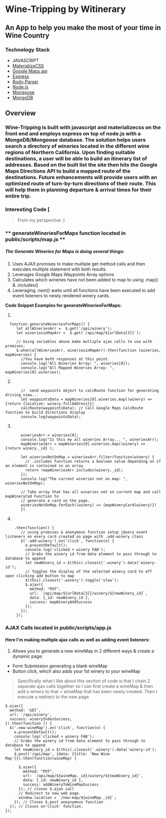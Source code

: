 # Wine-Tripping by Witinerary

## An App to help you make the most of your time in Wine Country

### Technology Stack
* JAVASCRIPT
* [MaterializeCSS](http://materializecss.com/)
* [Google Maps api](https://www.npmjs.com/package/googlemaps)
* [Express](https://expressjs.com/)
* [Body-Parser](https://www.npmjs.com/package/body-parser-json)
* [Node.js](https://nodejs.org/en/)
* [Mongoose](http://mongoosejs.com/)
* [MongoDB](http://mongodb.github.io/node-mongodb-native/2.0/)

## Overview

### Wine-Tripping is built with javascript and materializecss on the front end and employs express on top of node.js with a MongoDB/Mongoose database. The solution helps users search a directory of wineries located in the different wine regions of Northern California. Upon finding suitable destinations, a user will be able to build an itinerary list of addresses. Based on the built list the site then hits the Google Maps Directions API to build a mapped route of the destinations. Future enhancements will provide users with an optimized route of turn-by-turn directions of their route. This will help them in planning departure & arrival times for their entire trip.

### Interesting Code [

> From my perspective :)

### ** generateWineriesForMaps  function located in public/scripts/map.js **

##### The Generate Wineries for Maps is doing several things:
  1. Uses AJAX promises to make multiple get method calls and then executes multiple statement with both results.
  2. Leverages Google Maps Waypoints Array options
  3. Calculates which wineries have not been added to map to using .map() & .includes()
  4. Leveraging .next() waits until all functions have been executed to add event listeners to newly rendered winery cards.

  **Code Snippet Examples for generateWineriesForMaps:**

  1.
```
  function generateWineriesForMaps() {
     let allWineriesArr =  $.get('/api/winery');
     let wineriesinMapArr =  $.get(`/api/map/${urlData[3]}`);

     // Using variables above make multiple ajax calls to use with promises.
     $.when(allWineriesArr, wineriesinMapArr).then(function (wineries, mapWineries) {
       //You have both responses at this point.
       console.log("All Wineries Array: ", wineries[0]);
       console.log("All Mapped Wineries Array: ", mapWineries[0].wineries);
```

  2.


```   
       //  send waypoints object to calcRoute function for generating driving view...
       let waypointsData = mapWineries[0].wineries.map((winery) => {return {location: winery.fullAddress}})
       calcRoute(waypointsData); // Call Google Maps CalcRoute function to build directions display
       console.log(waypointsData);
```

  3.
```   
       wineriesArr = wineries[0];
       console.log("Is this my all wineries Array... ", wineriesArr);
       mapWineriesArr = mapWineries[0].wineries.map((winery) => {return winery._id} );

       let wineriesNotOnMap = wineriesArr.filter(function(winery) {
         // .includes function returns a boolean value depending on if an element is contained in an array
         return !mapWineriesArr.includes(winery._id);
       });
       console.log("The current wineries not on map: ", wineriesNotOnMap);

       // Take array that has all wineries not on current map and call mapWineryCad Function to
       // generate a card on the page.
       wineriesNotOnMap.forEach((winery) => {mapWineryCard(winery)})
       })
```
  4.
```
    .then(function() {
       // using promises & anonymous function setup jQuery event listeners on every card created on page with .add-winery class
       $('.add-winery').on('click', function(e) {
         e.preventDefault();
         console.log('clicked + winery FAB');
         // Grabs the winery id from data element to pass through to database to append
         let newWinery_id = $(this).closest('.winery').data('winery-id');
         // Toggles the display of the selected winery card to off upon clicking add button to map
         $(this).closest('.winery').toggle('slow');
         $.ajax({
           method: "PUT",
           url: `/api/map/${urlData[3]}/winery/${newWinery_id}`,
           data: {_id: newWinery_id },
           success: mapWineryAddSuccess
         });
       });
     });
```
### AJAX Calls located in public/scripts/app.js

#### Here I'm making multiple ajax calls as well as adding event listeners:

1. Allows you to generate a new wineMap in 2 different ways & create a dynamic page:
- Form Submission generating a blank wineMap
- Button click, which also adds your 1st winery to your wineMap

> Specifically what I like about this section of code is that I chain 2 separate
> ajax calls together so I can first create a wineMap & then add a winery to that
< wineMap that has been newly created. Then I execute a redirect to the new page

  ``` // Generate winery cards on homepage ...
  $.ajax({
    method: 'GET',
    url: '/api/winery',
    success: wineryIndexSuccess,
  }).then(function () {
    $('.new-wineMap').on('click', function(e) {
      e.preventDefault();
      console.log('clicked + winery FAB');
      // Grabs the winery id from data element to pass through to database to append
      let newWinery_id = $(this).closest('.winery').data('winery-id');
      $.post('/api/map', {data: {title: 'New Wine Map'}}).then(function(wineMap) {

        $.ajax({
          method: "PUT",
          url: `/api/map/${wineMap._id}/winery/${newWinery_id}`,
          data: {_id: newWinery_id },
          success: addWineryToWineMapSuccess
        }); // closes $.ajax call
        // Redirect to new web page.
        window.location = `/new-map/${wineMap._id}`;
      }); // Closes $.post anoynymous function
    }); // Closes on'Click' function.
  });
  ```
